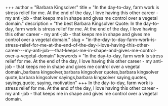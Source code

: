 +++
author = "Barbara Kingsolver"
title = "In the day-to-day, farm work is stress relief for me. At the end of the day, I love having this other career - my anti-job - that keeps me in shape and gives me control over a vegetal domain."
description = "the best Barbara Kingsolver Quote: In the day-to-day, farm work is stress relief for me. At the end of the day, I love having this other career - my anti-job - that keeps me in shape and gives me control over a vegetal domain."
slug = "in-the-day-to-day-farm-work-is-stress-relief-for-me-at-the-end-of-the-day-i-love-having-this-other-career---my-anti-job---that-keeps-me-in-shape-and-gives-me-control-over-a-vegetal-domain"
keywords = "In the day-to-day, farm work is stress relief for me. At the end of the day, I love having this other career - my anti-job - that keeps me in shape and gives me control over a vegetal domain.,barbara kingsolver,barbara kingsolver quotes,barbara kingsolver quote,barbara kingsolver sayings,barbara kingsolver saying,quotes, sayings,quote, saying, motivation"
+++
In the day-to-day, farm work is stress relief for me. At the end of the day, I love having this other career - my anti-job - that keeps me in shape and gives me control over a vegetal domain.
